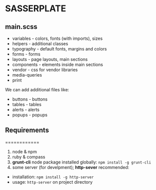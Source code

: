 # SASSERPLATE


## main.scss

* variables - colors, fonts (with imports), sizes
* helpers - additional classes
* typography - default fonts, margins and colors
* forms - forms
* layouts - page layouts, main sections
* components - elements inside main sections
* vendor - css for vendor libraries
* media-queries 
* print


We can add additional files like:
* buttons - buttons
* tables - tables
* alerts - alerts
* popups - popups


## Requirements
============
1. node & npm
2. ruby & compass
3. **grunt-cli** node package installed globally:
`npm install -g grunt-cli`
4. some server (for develpment); **http-sever** recommended:
- installation: `npm install -g http-server`
- usage: `http-server` on project directory